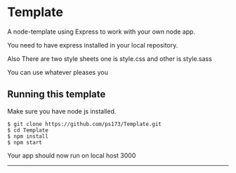 
# Template

A node-template using Express to work with your own node app.

You need to have express installed in your local repository.

Also There are two style sheets one is style.css and other is style.sass 

You can use whatever pleases you

## Running this template
Make sure you have node js installed.

    $ git clone https://github.com/ps173/Template.git
    $ cd Template
    $ npm install
    $ npm start

Your app should now run on local host 3000

---
